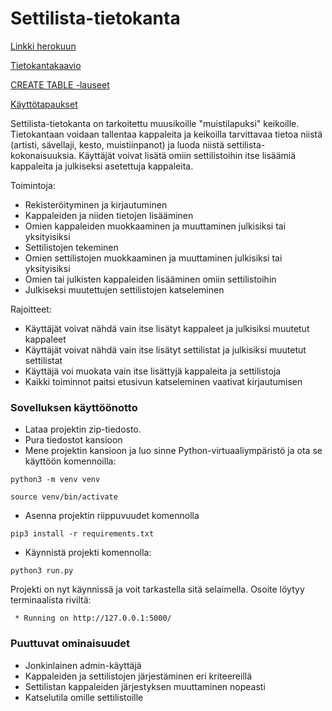 # Settilista-tietokanta
[Linkki herokuun](https://tsoha-settilista.herokuapp.com/)

[Tietokantakaavio](https://github.com/Reksa97/Settilista/blob/master/documentation/Tietokantakaavio.png)

[CREATE TABLE -lauseet](https://github.com/Reksa97/Settilista/blob/master/documentation/CREATE_TABLE.md)

[Käyttötapaukset](https://github.com/Reksa97/Settilista/blob/master/documentation/user_stories.md)

Settilista-tietokanta on tarkoitettu muusikoille "muistilapuksi" keikoille. Tietokantaan voidaan tallentaa kappaleita ja keikoilla tarvittavaa tietoa niistä (artisti, sävellaji, kesto, muistiinpanot) ja luoda niistä settilista-kokonaisuuksia.
Käyttäjät voivat lisätä omiin settilistoihin itse lisäämiä kappaleita ja julkiseksi asetettuja kappaleita.

Toimintoja:
 * Rekisteröityminen ja kirjautuminen
 * Kappaleiden ja niiden tietojen lisääminen
 * Omien kappaleiden muokkaaminen ja muuttaminen julkisiksi tai yksityisiksi
 * Settilistojen tekeminen
 * Omien settilistojen muokkaaminen ja muuttaminen julkisiksi tai yksityisiksi
 * Omien tai julkisten kappaleiden lisääminen omiin settilistoihin
 * Julkiseksi muutettujen settilistojen katseleminen

Rajoitteet:
 * Käyttäjät voivat nähdä vain itse lisätyt kappaleet ja julkisiksi muutetut kappaleet
 * Käyttäjät voivat nähdä vain itse lisätyt settilistat ja julkisiksi muutetut settilistat
 * Käyttäjä voi muokata vain itse lisättyjä kappaleita ja settilistoja
 * Kaikki toiminnot paitsi etusivun katseleminen vaativat kirjautumisen


### Sovelluksen käyttöönotto
 * Lataa projektin zip-tiedosto.
 * Pura tiedostot kansioon
 * Mene projektin kansioon ja luo sinne Python-virtuaaliympäristö ja ota se käyttöön komennoilla:
```
python3 -m venv venv

source venv/bin/activate
```
 * Asenna projektin riippuvuudet komennolla
```
pip3 install -r requirements.txt
```
 * Käynnistä projekti komennolla:
```
python3 run.py
```
Projekti on nyt käynnissä ja voit tarkastella sitä selaimella. 
Osoite löytyy terminaalista riviltä:
```
 * Running on http://127.0.0.1:5000/
```

### Puuttuvat ominaisuudet
 * Jonkinlainen admin-käyttäjä
 * Kappaleiden ja settilistojen järjestäminen eri kriteereillä
 * Settilistan kappaleiden järjestyksen muuttaminen nopeasti
 * Katselutila omille settilistoille

